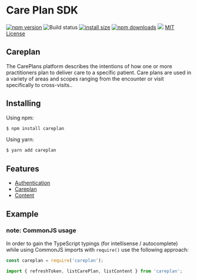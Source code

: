 # Care Plan SDK
[![npm version](https://img.shields.io/npm/v/careplan.svg?style=flat-square)](https://www.npmjs.org/package/careplan)
![Build status](https://github.com/CarePlanSDK/careplan/actions/workflows/ci.yml/badge.svg)
[![install size](https://packagephobia.com/badge?p=careplan)](https://packagephobia.com/result?p=careplan)
[![npm downloads](https://img.shields.io/npm/dm/careplan.svg?style=flat-square)](http://npm-stat.com/charts.html?package=careplan)
[![](https://data.jsdelivr.com/v1/package/npm/careplan/badge)](https://www.jsdelivr.com/package/npm/careplan)
[MIT License](./LICENSE)

## Careplan

The CarePlans platform describes the intentions of how one or more practitioners plan to deliver care to a specific patient.
Care plans are used in a variety of areas and scopes ranging from the encounter or visit specifically to cross-visits..

## Installing

Using npm:

```bash
$ npm install careplan
```

Using yarn:

```bash
$ yarn add careplan
```

## Features

* [Authentication](https://github.com/CarePlanSDK/careplan/blob/master/docs/Authentication.md)
* [Careplan](https://github.com/CarePlanSDK/careplan/blob/master/docs/Careplan.md)
* [Content](https://github.com/CarePlanSDK/careplan/blob/master/docs/Content.md)

## Example

### note: CommonJS usage
In order to gain the TypeScript typings (for intellisense / autocomplete) while using CommonJS imports with `require()` use the following approach:

```js
const careplan = require('careplan');

```

```ts
import { refreshToken, listCarePlan, listContent } from 'careplan';

```
